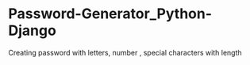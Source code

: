 # Password-Generator_Python-Django
Creating password with letters, number , special characters with length
